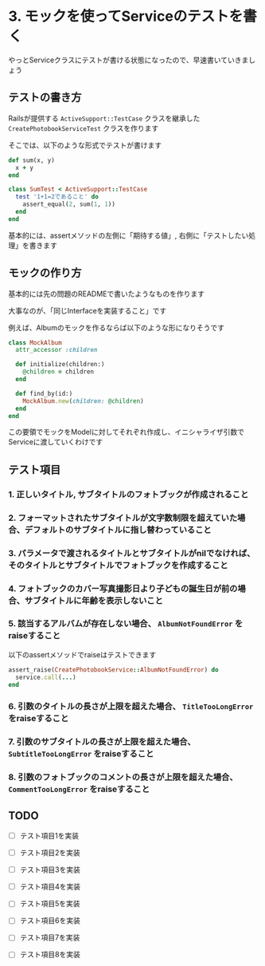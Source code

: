 # 3. モックを使ってServiceのテストを書く
やっとServiceクラスにテストが書ける状態になったので、早速書いていきましょう

## テストの書き方
Railsが提供する `ActiveSupport::TestCase` クラスを継承した `CreatePhotobookServiceTest` クラスを作ります

そこでは、以下のような形式でテストが書けます

```rb
def sum(x, y)
  x + y
end

class SumTest < ActiveSupport::TestCase
  test '1+1=2であること' do
    assert_equal(2, sum(1, 1))
  end  
end
```

基本的には、assertメソッドの左側に「期待する値」, 右側に「テストしたい処理」を書きます

## モックの作り方
基本的には先の問題のREADMEで書いたようなものを作ります

大事なのが、「同じInterfaceを実装すること」です

例えば、Albumのモックを作るならば以下のような形になりそうです

```rb
class MockAlbum
  attr_accessor :children

  def initialize(children:)
    @children = children
  end

  def find_by(id:)
    MockAlbum.new(children: @children)
  end
end
```

この要領でモックをModelに対してそれぞれ作成し、イニシャライザ引数でServiceに渡していくわけです

## テスト項目
### 1. 正しいタイトル, サブタイトルのフォトブックが作成されること
### 2. フォーマットされたサブタイトルが文字数制限を超えていた場合、デフォルトのサブタイトルに指し替わっていること
### 3. パラメータで渡されるタイトルとサブタイトルがnilでなければ、そのタイトルとサブタイトルでフォトブックを作成すること
### 4. フォトブックのカバー写真撮影日より子どもの誕生日が前の場合、サブタイトルに年齢を表示しないこと
### 5. 該当するアルバムが存在しない場合、 `AlbumNotFoundError` をraiseすること
以下のassertメソッドでraiseはテストできます

```rb
assert_raise(CreatePhotobookService::AlbumNotFoundError) do
  service.call(...)
end
```

### 6. 引数のタイトルの長さが上限を超えた場合、 `TitleTooLongError` をraiseすること
### 7. 引数のサブタイトルの長さが上限を超えた場合、 `SubtitleTooLongError` をraiseすること
### 8. 引数のフォトブックのコメントの長さが上限を超えた場合、 `CommentTooLongError` をraiseすること

## TODO
- [ ] テスト項目1を実装
- [ ] テスト項目2を実装
- [ ] テスト項目3を実装
- [ ] テスト項目4を実装
- [ ] テスト項目5を実装
- [ ] テスト項目6を実装
- [ ] テスト項目7を実装
- [ ] テスト項目8を実装

